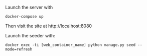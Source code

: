 Launch the server with

`docker-compose up`

Then visit the site at http://localhost:8080

Launch the seeder with:

`docker exec -ti [web_container_name] python manage.py seed --mode=refresh`

